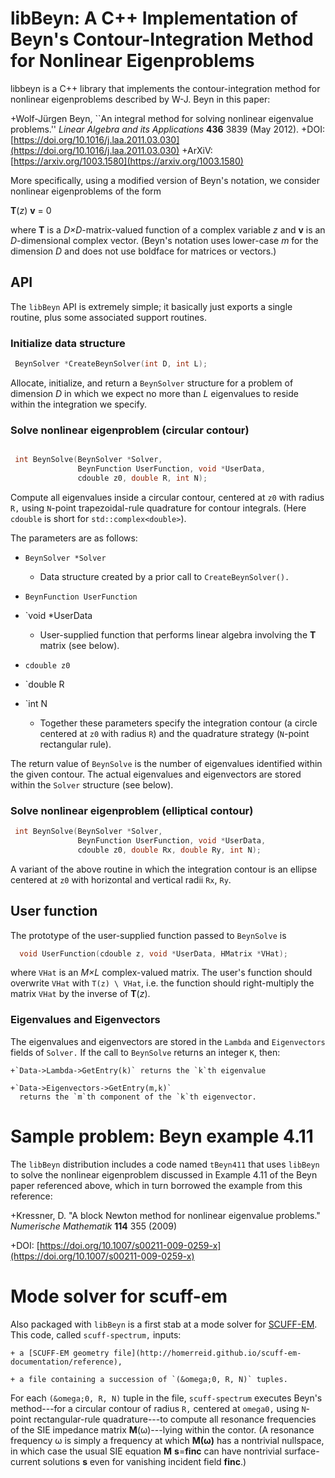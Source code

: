 # libBeyn: A C++ Implementation of Beyn's Contour-Integration Method for Nonlinear Eigenproblems

<span style="font-variant:small caps">libbeyn</span> is a C++
library that implements the contour-integration method for
nonlinear eigenproblems described by W-J. Beyn in this paper:

+Wolf-J&uuml;rgen Beyn, ``An integral method for solving nonlinear 
 eigenvalue problems.'' *Linear Algebra and its Applications* **436** 
 3839 (May 2012).
+DOI: [https://doi.org/10.1016/j.laa.2011.03.030](https://doi.org/10.1016/j.laa.2011.03.030)
+ArXiV: [https://arxiv.org/1003.1580](https://arxiv.org/1003.1580)

More specifically, using a modified version of Beyn's notation,
we consider nonlinear eigenproblems of the form

**T**(*z*) **v** = 0

where **T** is a *D&times;D*-matrix-valued function of a complex
variable *z* and **v** is an *D*-dimensional complex vector.
(Beyn's notation uses lower-case *m* for the dimension *D* and
does not use boldface for matrices or vectors.)

## API

The `libBeyn` API is extremely simple; it basically just exports
a single routine, plus some associated support routines.

### Initialize data structure

```C++
 BeynSolver *CreateBeynSolver(int D, int L);
```

Allocate, initialize, and return a `BeynSolver` structure
for a problem of dimension *D* in which we expect no more
than *L* eigenvalues to reside within the integration we specify.

### Solve nonlinear eigenproblem (circular contour)

```C++

 int BeynSolve(BeynSolver *Solver,
               BeynFunction UserFunction, void *UserData,
               cdouble z0, double R, int N);
```

Compute all eigenvalues inside a circular contour,
centered at `z0` with radius `R,` using `N`-point trapezoidal-rule
quadrature for contour integrals.
(Here `cdouble` is short for `std::complex<double>`).

The parameters are as follows:

+ `BeynSolver *Solver`

    + Data structure created by a prior call to `CreateBeynSolver().`

+ `BeynFunction UserFunction`
+ `void *UserData

    + User-supplied function that performs linear algebra involving the **T** matrix (see below).

+  `cdouble z0`
+  `double R
+  `int N

    + Together these parameters specify the integration contour (a circle
centered at `z0` with radius `R`) and the quadrature strategy (`N`-point
rectangular rule).

The return value of `BeynSolve` is the number of eigenvalues
identified within the given contour. The actual eigenvalues
and eigenvectors are stored within the `Solver` structure (see below).

### Solve nonlinear eigenproblem (elliptical contour)

```C++
 int BeynSolve(BeynSolver *Solver,
               BeynFunction UserFunction, void *UserData,
               cdouble z0, double Rx, double Ry, int N);
```

A variant of the above routine in which the integration contour
is an ellipse centered at `z0` with horizontal and vertical
radii `Rx`, `Ry`. 

## User function

The prototype of the user-supplied function passed to `BeynSolve` is

```C++
  void UserFunction(cdouble z, void *UserData, HMatrix *VHat);
```

where `VHat` is an *M&times;L* complex-valued matrix. The user's function
should overwrite `VHat` with `T(z) \ VHat`, i.e. the function
should right-multiply the matrix `VHat` by the inverse of **T**(*z*).

### Eigenvalues and Eigenvectors

The eigenvalues and eigenvectors are stored in the `Lambda`
and `Eigenvectors` fields of `Solver.`
If the call to `BeynSolve` returns an integer `K`, then:

    +`Data->Lambda->GetEntry(k)` returns the `k`th eigenvalue

    +`Data->Eigenvectors->GetEntry(m,k)`
      returns the `m`th component of the `k`th eigenvector.

# Sample problem: Beyn example 4.11

The `libBeyn` distribution includes a code named `tBeyn411`
that uses `libBeyn` to solve the nonlinear eigenproblem
discussed in Example 4.11 of the Beyn paper referenced above,
which in turn borrowed the example from this reference:

+Kressner, D. "A block Newton method for nonlinear eigenvalue problems."
 *Numerische Mathematik* **114** 355 (2009)

+DOI: [https://doi.org/10.1007/s00211-009-0259-x](https://doi.org/10.1007/s00211-009-0259-x)

# Mode solver for <span style="font-variant:small caps">scuff-em</span>

Also packaged with `libBeyn` is a first stab at a mode solver for
[SCUFF-EM](http://homerreid.github.io/scuff-em-documentation).
This code, called `scuff-spectrum,` inputs:

    + a [SCUFF-EM geometry file](http://homerreid.github.io/scuff-em-documentation/reference),

    + a file containing a succession of `(&omega;0, R, N)` tuples.

For each `(&omega;0, R, N)` tuple in the file, `scuff-spectrum` executes
Beyn's method---for a circular contour of radius `R,` centered at `omega0,`
using `N`-point rectangular-rule quadrature---to compute all resonance 
frequencies of the SIE impedance matrix **M**(&omega;)---lying within 
the contor. (A resonance frequency &omega; is simply a frequency at
which **M(&omega;)** has a nontrivial nullspace, in which case the
usual SIE equation **M** **s**=**finc** can have nontrivial
surface-current solutions **s** even for vanishing incident 
field **finc**.)
